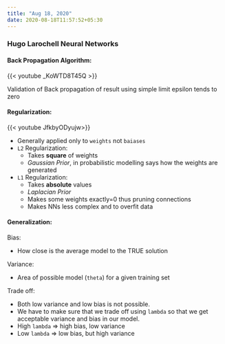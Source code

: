 ```yaml
---
title: "Aug 18, 2020"
date: 2020-08-18T11:57:52+05:30
---
```


### Hugo Larochell Neural Networks

#### Back Propagation Algorithm:

{{< youtube _KoWTD8T45Q >}}

Validation of Back propagation of result using simple limit epsilon tends to zero

#### Regularization:

{{< youtube JfkbyODyujw>}}

- Generally applied only to `weights` not `baiases`
- `L2` Regularization:
  - Takes **square** of weights
  - *Gaussian Prior*, in probabilistic modelling says how the weights are generated
- `L1` Regularization:
  - Takes **absolute** values
  - *Laplacian Prior*
  - Makes some weights exactly=0 thus pruning connections
  - Makes NNs less complex and to overfit data

#### Generalization:

Bias:

- How close is the average model to the TRUE solution

Variance:

- Area of possible model (`theta`) for a given training set

Trade off:

- Both low variance and low bias is not possible.
- We have to make sure that we trade off using `lambda` so that we get acceptable variance and bias in our model.
- High `lambda` => high bias, low variance
- Low `lambda` => low bias, but high variance
